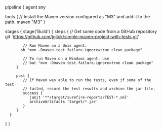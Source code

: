 pipeline {
   agent any

   tools {
      // Install the Maven version configured as "M3" and add it to the path.
      maven "M3"
   }

   stages {
      stage('Build') {
         steps {
            // Get some code from a GitHub repository
            git 'https://github.com/jglick/simple-maven-project-with-tests.git'

            // Run Maven on a Unix agent.
           sh "mvn -Dmaven.test.failure.ignore=true clean package"

            // To run Maven on a Windows agent, use
            // bat "mvn -Dmaven.test.failure.ignore=true clean package"
         }

         post {
            // If Maven was able to run the tests, even if some of the test
            // failed, record the test results and archive the jar file.
            success {
               junit '**/target/surefire-reports/TEST-*.xml'
               archiveArtifacts 'target/*.jar'
            }
         }
      }
   }
}